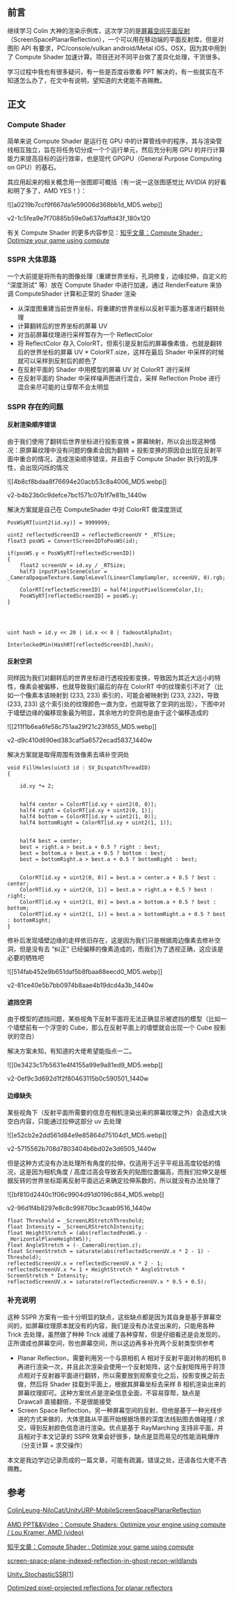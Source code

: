 ## [](#前言)前言

继续学习 Colin 大神的渲染示例库，这次学习的是[屏幕空间平面反射](https://github.com/ColinLeung-NiloCat/UnityURP-MobileScreenSpacePlanarReflection)（ScreenSpacePlanarReflection），一个可以用在移动端的平面反射库，但是对图形 API 有要求，PC/console/vulkan android/Metal iOS，OSX，因为其中用到了 Compute Shader 加速计算。项目还对不同平台做了差异化处理，干货很多。

学习过程中我也有很多疑问，有一些是百度谷歌看 PPT 解决的，有一些就实在不知道怎么办了，在文中有说明，望知道的大佬能不吝赐教。

## [](#正文)正文

### [](#compute-shader)Compute Shader

简单来说 Compute Shader 是运行在 GPU 中的计算管线中的程序，其与渲染管线相互独立，旨在将任务切分成一个个运行单元，然后充分利用 GPU 的并行计算能力来提高目标的运行效率，也是现代 GPGPU（General Purpose Computing on GPU）的基石。

其应用起来的相关概念用一张图即可概括（有一说一这张图感觉比 _NVIDIA_ 的好看和明了多了，AMD YES！）：

![[a0219b7ccf9f667da1e59006d368bb1d_MD5.webp]]

v2-1c5fea9e7f70885b59e0a637daffd43f_180x120

有关 Compute Shader 的更多内容参见：[知乎文章：Compute Shader : Optimize your game using compute](https://zhuanlan.zhihu.com/p/53785954)

### [](#sspr大体思路)SSPR 大体思路

一个大前提是将所有的图像处理（重建世界坐标，孔洞修复，边缘拉伸，自定义的 “深度测试” 等）放在 Compute Shader 中进行加速，通过 RenderFeature 来协调 ComputeShader 计算和正常的 Shader 渲染

*   从深度图重建当前世界坐标，将重建的世界坐标以反射平面为基准进行翻转处理
*   计算翻转后的世界坐标的屏幕 UV
*   对当前屏幕纹理进行采样暂存为一个 ReflectColor
*   将 ReflectColor 存入 ColorRT，但索引是反射后的屏幕像素值，也就是翻转后的世界坐标的屏幕 UV * ColorRT.size，这样在最后 Shader 中采样的时候就可以采样到反射后的颜色了
*   在反射平面的 Shader 中用模型的屏幕 UV 对 ColorRT 进行采样
*   在反射平面的 Shader 中采样噪声图进行混合，采样 Reflection Probe 进行混合来尽可能的让穿帮不会太明显

### [](#sspr存在的问题)SSPR 存在的问题

#### [](#反射渲染顺序错误)反射渲染顺序错误

由于我们使用了翻转后世界坐标进行投影变换 + 屏幕映射，所以会出现这种情况：原屏幕纹理中没有问题的像素会因为翻转 + 投影变换的原因会出现在反射平面中重合的情况，造成渲染顺序错误，并且由于 Compute Shader 执行的乱序性，会出现闪烁的情况

![[4b8cf8bdaa8f76694e20acb53c8a4006_MD5.webp]]

v2-b4b23b0c9defce7bc1571c07b1f7e81b_1440w

解决方案就是自己在 ComputeShader 中对 ColorRT 做深度测试

```
PosWSyRT[uint2(id.xy)] = 9999999;

uint2 reflectedScreenID = reflectedScreenUV * _RTSize;
float3 posWS = ConvertScreenIDToPosWS(id);

if(posWS.y < PosWSyRT[reflectedScreenID])
{
	float2 screenUV = id.xy / _RTSize;
	half3 inputPixelSceneColor = _CameraOpaqueTexture.SampleLevel(LinearClampSampler, screenUV, 0).rgb;

	ColorRT[reflectedScreenID] = half4(inputPixelSceneColor,1);
	PosWSyRT[reflectedScreenID] = posWS.y;
}




uint hash = id.y << 20 | id.x << 8 | fadeoutAlphaInt; 

InterlockedMin(HashRT[reflectedScreenID],hash);
```

#### [](#反射空洞)反射空洞

同样因为我们对翻转后的世界坐标进行透视投影变换，导致因为其近大远小的特性，像素会被偏移，也就导致我们最后的存在 ColorRT 中的纹理索引不对了（比如一个像素本该映射到 (233, 233) 索引的，可能会被映射到 (233, 232)，导致(233, 233) 这个索引处的纹理颜色一直为空，也就导致了空洞的出现），下图中对于墙壁边缘的偏移现象最为明显，其余地方的空洞也是由于这个偏移造成的

![[211f1b6ea6fe58c751aa29f21c23f855_MD5.webp]]

v2-d9c410d690ed383caf5a6572ecad5837_1440w

解决方案就是取得周围有效像素去填补空洞处

```
void FillHoles(uint3 id : SV_DispatchThreadID)
{
	
	id.xy *= 2;
	
	
	half4 center = ColorRT[id.xy + uint2(0, 0)];
	half4 right = ColorRT[id.xy + uint2(0, 1)];
	half4 bottom = ColorRT[id.xy + uint2(1, 0)];
	half4 bottomRight = ColorRT[id.xy + uint2(1, 1)];
	
	
	half4 best = center;
	best = right.a > best.a + 0.5 ? right : best;
	best = bottom.a > best.a + 0.5 ? bottom : best;
	best = bottomRight.a > best.a + 0.5 ? bottomRight : best;
	
	
	ColorRT[id.xy + uint2(0, 0)] = best.a > center.a + 0.5 ? best : center;
	ColorRT[id.xy + uint2(0, 1)] = best.a > right.a + 0.5 ? best : right;
	ColorRT[id.xy + uint2(1, 0)] = best.a > bottom.a + 0.5 ? best : bottom;
	ColorRT[id.xy + uint2(1, 1)] = best.a > bottomRight.a + 0.5 ? best : bottomRight;
}
```

修补后发现墙壁边缘的走样依旧存在，这是因为我们只是根据周边像素去修补空洞，但是没有去 “纠正” 已经偏移的像素造成的，而我们为了透视正确，这应该是必要的牺牲吧

![[514fab452e9b651daf5b8fbaa88eecd0_MD5.webp]]

v2-81ce40e5b7bb0974b8aae4b19dcd4a3b_1440w

#### [](#遮挡空洞)遮挡空洞

由于模型的遮挡问题，某些视角下反射平面将无法正确显示被遮挡的模型（比如一个墙壁前有一个浮空的 Cube，那么在反射平面上的墙壁就会出现一个 Cube 投影状的空白）

解决方案未知，有知道的大佬希望能指点一二。

![[0e3423c17b5631e4f4155a99e9a81ed9_MD5.webp]]

v2-0ef9c3d692d1f2f80463115b0c590501_1440w

#### [](#边缘缺失)边缘缺失

某些视角下（反射平面所需要的信息在相机渲染出来的屏幕纹理之外）会造成大块空白内容，只能通过拉伸这部分 uv 去处理

![[e52cb2e2dd561d84e9e85864d75104d1_MD5.webp]]

v2-5715562b708d7803404b6bd02e3d6505_1440w

但是这种方式没有办法处理所有角度的拉伸，仅适用于近乎平视且高度较低的情况，这是因为相机角度 / 高度过高会导致丢失的贴图位置偏高，而我们拉伸又是根据反转的世界坐标距离反射平面远近来确定拉伸系数的，所以就没有办法处理了

![[bf810d2440c1f06c9904d91d0196c864_MD5.webp]]

v2-96d1f4b8297e8c8c99870bc3caab9516_1440w

```
float Threshold = _ScreenLRStretchThreshold;
float Intensity = _ScreenLRStretchIntensity;
float HeightStretch = (abs(reflectedPosWS.y - _HorizontalPlaneHeightWS));
float AngleStretch = (-_CameraDirection.z);
float ScreenStretch = saturate(abs(reflectedScreenUV.x * 2 - 1) - Threshold);
reflectedScreenUV.x = reflectedScreenUV.x * 2 - 1;
reflectedScreenUV.x *= 1 + HeightStretch * AngleStretch * ScreenStretch * Intensity;
reflectedScreenUV.x = saturate(reflectedScreenUV.x * 0.5 + 0.5);
```

### [](#补充说明)补充说明

这种 SSPR 方案有一些十分明显的缺点，这些缺点都是因为其自身是基于屏幕空间的，如屏幕纹理原本就没有的内容，我们是没有办法变出来的，只能用各种 Trick 去处理，虽然做了种种 Trick 减缓了各种穿帮，但是仔细看还是会发现的，正所谓成也屏幕空间，败也屏幕空间，所以这边再多补充两个反射类型供参考

*   Planar Reflection，需要利用另一个与原相机 A 相对于反射平面对称的相机 B 再进行渲染一次，并且此次渲染会使用一个反射矩阵，这个反射矩阵用于将顶点相对于反射器平面进行翻转，所以需要放到观察变化之后，投影变换之前去做，然后将 Shader 挂载到平面上，根据其屏幕坐标去采样 B 相机渲染出来的屏幕纹理即可。这种方案优点是渲染信息全面，不容易穿帮，缺点是 Drawcall 直接翻倍，不是很能接受
*   Screen Space Reflection，另一种屏幕空间的反射，但他是基于一种光线步进的方式来做的，大体思路从平面开始根据场景的深度法线贴图去做碰撞 / 求交，得到反射颜色信息进行渲染。优点是基于 RayMarching 支持非平面，并且相对于本文记录的 SSPR 效果会好很多，缺点是显而易见的性能消耗爆炸（分支计算 + 求交操作）

本文是我边学边记录而成的一篇文章，可能有疏漏，错误之处，还请各位大佬不吝赐教。

## [](#参考)参考

[ColinLeung-NiloCat/UnityURP-MobileScreenSpacePlanarReflection](https://github.com/ColinLeung-NiloCat/UnityURP-MobileScreenSpacePlanarReflection)

[AMD PPT&&Video：Compute Shaders: Optimize your engine using compute / Lou Kramer, AMD (video)](https://link.zhihu.com/?target=https%3A//www.youtube.com/watch%3Fv%3D0DLOJPSxJEg)

[知乎文章：Compute Shader : Optimize your game using compute](https://zhuanlan.zhihu.com/p/53785954)

[screen-space-plane-indexed-reflection-in-ghost-recon-wildlands](http://remi-genin.fr/blog/screen-space-plane-indexed-reflection-in-ghost-recon-wildlands/#filling-the-gaps-jump)

[Unity_StochasticSSR[1]](https://zhuanlan.zhihu.com/p/38303394)

[Optimized pixel-projected reflections for planar reflectors](http://advances.realtimerendering.com/s2017/PixelProjectedReflectionsAC_v_1.92_withNotes.pdf)